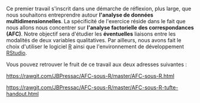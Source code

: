 
Ce premier travail s'inscrit dans une démarche de réflexion, plus large, que nous souhaitons entreprendre autour **l'analyse de données multidimensionnelles**. La spécificité de l'exercice réside dans le fait que nous allons nous concentrer sur **l'analyse factorielle des correspondances (AFC)**. Notre objectif sera d'étudier les **éventuelles** liaisons entre les modalités de deux variables qualitatives. Par ailleurs, nous avons fait le choix d'utiliser le logiciel [R](https://www.r-project.org/ "Logiciel R") ainsi que l'environnement de développement [RStudio](https://www.rstudio.com/ "Environnement de développement RStudio").

Vous pouvez retrouver le fruit de ce travail aux deux adresses suivantes :

https://rawgit.com/JBPressac/AFC-sous-R/master/AFC-sous-R.html

https://rawgit.com/JBPressac/AFC-sous-R/master/AFC-sous-R-tufte-handout.html